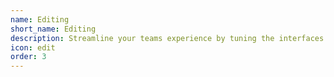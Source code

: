 ```yaml
---
name: Editing
short_name: Editing
description: Streamline your teams experience by tuning the interfaces and setting smart defaults
icon: edit
order: 3
---
```

